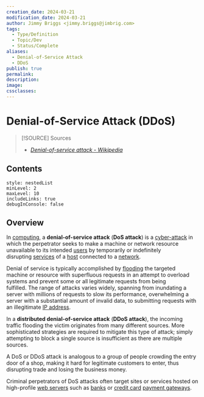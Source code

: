```yaml
---
creation_date: 2024-03-21
modification_date: 2024-03-21
author: Jimmy Briggs <jimmy.briggs@jimbrig.com>
tags:
  - Type/Definition
  - Topic/Dev
  - Status/Complete
aliases:
  - Denial-of-Service Attack
  - DDoS
publish: true
permalink:
description:
image:
cssclasses:
---
```


# Denial-of-Service Attack (DDoS)

> [!SOURCE] Sources
> - *[Denial-of-service attack - Wikipedia](https://en.wikipedia.org/wiki/Denial-of-service_attack)*

## Contents

```table-of-contents
style: nestedList
minLevel: 2
maxLevel: 10
includeLinks: true
debugInConsole: false
```

## Overview

In [computing](https://en.wikipedia.org/wiki/Computing "Computing"), a **denial-of-service attack** (**DoS attack**) is a [cyber-attack](https://en.wikipedia.org/wiki/Cyber-attack "Cyber-attack") in which the perpetrator seeks to make a machine or network resource unavailable to its intended [users](https://en.wikipedia.org/wiki/User_(computing) "User (computing)") by temporarily or indefinitely disrupting [services](https://en.wikipedia.org/wiki/Network_service "Network service") of a [host](https://en.wikipedia.org/wiki/Host_(network) "Host (network)") connected to a [network](https://en.wikipedia.org/wiki/Computer_network "Computer network"). 

Denial of service is typically accomplished by [flooding](https://en.wikipedia.org/wiki/Flooding_(computer_networking) "Flooding (computer networking)") the targeted machine or resource with superfluous requests in an attempt to overload systems and prevent some or all legitimate requests from being fulfilled. The range of attacks varies widely, spanning from inundating a server with millions of requests to slow its performance, overwhelming a server with a substantial amount of invalid data, to submitting requests with an illegitimate [IP address](https://en.wikipedia.org/wiki/IP_address "IP address").

In a **distributed denial-of-service attack** (**DDoS attack**), the incoming traffic flooding the victim originates from many different sources. More sophisticated strategies are required to mitigate this type of attack; simply attempting to block a single source is insufficient as there are multiple sources.

A DoS or DDoS attack is analogous to a group of people crowding the entry door of a shop, making it hard for legitimate customers to enter, thus disrupting trade and losing the business money.

Criminal perpetrators of DoS attacks often target sites or services hosted on high-profile [web servers](https://en.wikipedia.org/wiki/Web_server "Web server") such as [banks](https://en.wikipedia.org/wiki/Bank "Bank") or [credit card](https://en.wikipedia.org/wiki/Credit_card "Credit card") [payment gateways](https://en.wikipedia.org/wiki/Payment_gateway "Payment gateway").

